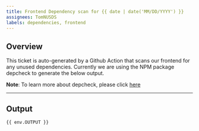 ```yaml
---
title: Frontend Dependency scan for {{ date | date('MM/DD/YYYY') }}
assignees: TomNUSDS
labels: dependencies, frontend
---
```

## Overview
This ticket is auto-generated by a Github Action that scans our frontend for any unused dependencies. Currently we are using the NPM package depcheck to generate the below output. <p>
__Note__: To learn more about depcheck, please click [here](https://www.npmjs.com/package/depcheck)
___
## Output
```
{{ env.OUTPUT }}
```
